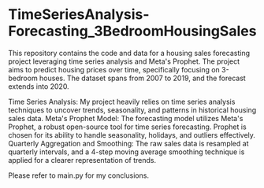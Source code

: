 # TimeSeriesAnalysis-Forecasting_3BedroomHousingSales
This repository contains the code and data for a housing sales forecasting project leveraging time series analysis and Meta's Prophet. The project aims to predict housing prices over time, specifically focusing on 3-bedroom houses. The dataset spans from 2007 to 2019, and the forecast extends into 2020.

Time Series Analysis: My project heavily relies on time series analysis techniques to uncover trends, seasonality, and patterns in historical housing sales data.
Meta's Prophet Model: The forecasting model utilizes Meta's Prophet, a robust open-source tool for time series forecasting. Prophet is chosen for its ability to handle seasonality, holidays, and outliers effectively.
Quarterly Aggregation and Smoothing: The raw sales data is resampled at quarterly intervals, and a 4-step moving average smoothing technique is applied for a clearer representation of trends.

Please refer to main.py for my conclusions.
